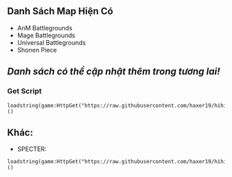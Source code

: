 
## Danh Sách Map Hiện Có
- AnM Battlegrounds
- Mage Battlegrounds
- Universal Battlegrounds
- Shonen Piece

*Danh sách có thể cập nhật thêm trong tương lai!*
---

### Get Script
```
loadstring(game:HttpGet("https://raw.githubusercontent.com/haxer19/hihihihi/main/SynHaX"))() 
```

## Khác:
- SPECTER:
```
loadstring(game:HttpGet("https://raw.githubusercontent.com/haxer19/hihihihi/main/game/SPECTER.lua"))() 
```
